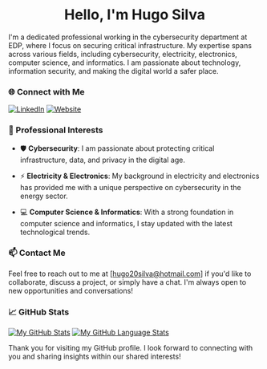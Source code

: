 <div align="center">
  <h1>Hello, I'm Hugo Silva </h1>
</div>

I'm a dedicated professional working in the cybersecurity department at EDP, where I focus on securing critical infrastructure. My expertise spans across various fields, including cybersecurity, electricity, electronics, computer science, and informatics. I am passionate about technology, information security, and making the digital world a safer place.

### 🌐 Connect with Me

[![LinkedIn](https://img.shields.io/badge/LinkedIn-Connect-blue?style=for-the-badge&logo=linkedin)](https://www.linkedin.com/in/hugonsilva/)
[![Website](https://img.shields.io/badge/Website-Visit-ff5722?style=for-the-badge&logo=firefox)](https://hugosilvacv.wordpress.com/)

### 🚀 Professional Interests

- 🛡️ **Cybersecurity**: I am passionate about protecting critical infrastructure, data, and privacy in the digital age.

- ⚡ **Electricity & Electronics**: My background in electricity and electronics has provided me with a unique perspective on cybersecurity in the energy sector.

- 💻 **Computer Science & Informatics**: With a strong foundation in computer science and informatics, I stay updated with the latest technological trends.

### 📫 Contact Me

Feel free to reach out to me at [hugo20silva@hotmail.com] if you'd like to collaborate, discuss a project, or simply have a chat. I'm always open to new opportunities and conversations!

### 📈 GitHub Stats

[![My GitHub Stats](https://github-readme-stats.vercel.app/api/?username=hs1lva&count_private=true&theme=tokyonight&showicons=true)]()
[![My GitHub Language Stats](https://github-readme-stats.vercel.app/api/top-langs/?username=hs1lva&langs_count=5&theme=tokyonight)]()

Thank you for visiting my GitHub profile. I look forward to connecting with you and sharing insights within our shared interests!
